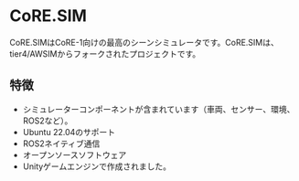 # CoRE.SIM

CoRE.SIMはCoRE-1向けの最高のシーンシミュレータです。CoRE.SIMは、tier4/AWSIMからフォークされたプロジェクトです。

## 特徴

- シミュレーターコンポーネントが含まれています（車両、センサー、環境、ROS2など）。
- Ubuntu 22.04のサポート
- ROS2ネイティブ通信
- オープンソースソフトウェア
- Unityゲームエンジンで作成されました。